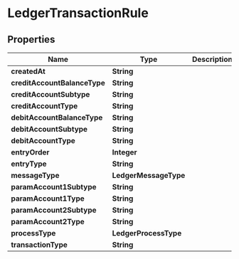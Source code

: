 

# LedgerTransactionRule


## Properties

| Name | Type | Description | Notes |
|------------ | ------------- | ------------- | -------------|
|**createdAt** | **String** |  |  [optional] |
|**creditAccountBalanceType** | **String** |  |  [optional] |
|**creditAccountSubtype** | **String** |  |  [optional] |
|**creditAccountType** | **String** |  |  [optional] |
|**debitAccountBalanceType** | **String** |  |  [optional] |
|**debitAccountSubtype** | **String** |  |  [optional] |
|**debitAccountType** | **String** |  |  [optional] |
|**entryOrder** | **Integer** |  |  [optional] |
|**entryType** | **String** |  |  [optional] |
|**messageType** | **LedgerMessageType** |  |  [optional] |
|**paramAccount1Subtype** | **String** |  |  [optional] |
|**paramAccount1Type** | **String** |  |  [optional] |
|**paramAccount2Subtype** | **String** |  |  [optional] |
|**paramAccount2Type** | **String** |  |  [optional] |
|**processType** | **LedgerProcessType** |  |  [optional] |
|**transactionType** | **String** |  |  [optional] |



